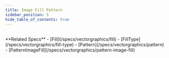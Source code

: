 ```yaml
---
title: Image Fill Pattern
sidebar_position: 5
hide_table_of_contents: true
---
```


<DarumaPlayer src='https://raw.githubusercontent.com/verygoodgraphics/resource/main/feature/fill__daruma/fill__image_fill_pattern.daruma' />

<br />
**Related Specs**
- [Fill](/specs/vectorgraphics/fill)
- [FillType](/specs/vectorgraphics/fill-type)
- [Pattern](/specs/vectorgraphics/pattern)
- [PatternImageFill](/specs/vectorgraphics/pattern-image-fill)
